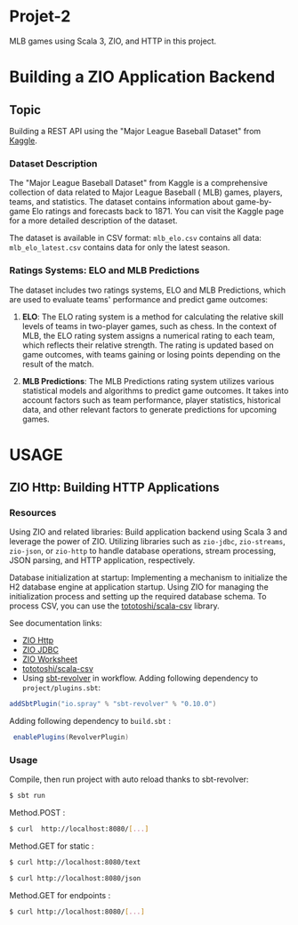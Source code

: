 # Projet-2
MLB games using Scala 3, ZIO, and HTTP in this project.

# Building a ZIO Application Backend

## Topic

Building a REST API using the "Major League Baseball Dataset"
from [Kaggle](https://www.kaggle.com/datasets/saurabhshahane/major-league-baseball-dataset).

### Dataset Description

The "Major League Baseball Dataset" from Kaggle is a comprehensive collection of data related to Major League Baseball (
MLB) games, players, teams, and statistics. The dataset contains information about game-by-game Elo ratings and
forecasts back to 1871. You can visit the Kaggle page for a more detailed description of the dataset.

The dataset is available in CSV format: `mlb_elo.csv` contains all data: `mlb_elo_latest.csv` contains data for only the
latest season.

### Ratings Systems: ELO and MLB Predictions

The dataset includes two ratings systems, ELO and MLB Predictions, which are used to evaluate teams' performance and
predict game outcomes:

1. **ELO**: The ELO rating system is a method for calculating the relative skill levels of teams in two-player games,
   such as chess. In the context of MLB, the ELO rating system assigns a numerical rating to each team, which reflects
   their relative strength. The rating is updated based on game outcomes, with teams gaining or losing points depending
   on the result of the match.

2. **MLB Predictions**: The MLB Predictions rating system utilizes various statistical models and algorithms to predict
   game outcomes. It takes into account factors such as team performance, player statistics, historical data, and other
   relevant factors to generate predictions for upcoming games.

# USAGE

## ZIO Http: Building HTTP Applications

### Resources

Using ZIO and related libraries: Build application backend using Scala 3 and leverage the power of ZIO. Utilizing
libraries such as `zio-jdbc`, `zio-streams`, `zio-json`, or `zio-http` to handle database operations, stream processing,
JSON parsing, and HTTP application, respectively.

Database initialization at startup: Implementing a mechanism to initialize the H2 database engine at application
startup. Using ZIO for managing the initialization process and setting up the required database schema. To process CSV,
you can use the [tototoshi/scala-csv](https://github.com/tototoshi/scala-csv) library.

See documentation links:

* [ZIO Http](https://zio.dev/zio-http/)
* [ZIO JDBC](https://zio.dev/zio-jdbc/)
* [ZIO Worksheet](https://github.com/dacr/zio-worksheet)
* [tototoshi/scala-csv](https://github.com/tototoshi/scala-csv)
* Using [sbt-revolver](https://github.com/spray/sbt-revolver) in workflow.
  Adding following dependency to `project/plugins.sbt`:

```scala
addSbtPlugin("io.spray" % "sbt-revolver" % "0.10.0")
```

Adding following dependency to `build.sbt` :

```scala
 enablePlugins(RevolverPlugin)
```

### Usage

Compile, then run project with auto reload thanks to sbt-revolver:

``` bash
$ sbt run
```

Method.POST :

```bash
$ curl  http://localhost:8080/[...]
```

Method.GET for static :

```bash
$ curl http://localhost:8080/text 
```

```bash
$ curl http://localhost:8080/json
```

Method.GET for endpoints :

```bash
$ curl http://localhost:8080/[...]
```
